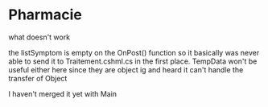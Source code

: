 # Pharmacie
 
what doesn't work

the listSymptom is empty on the OnPost() function so it basically was never able to send it to Traitement.cshml.cs in the first place. TempData won't be useful either here since they are object ig and heard it can't handle the transfer of Object

I haven't merged it yet with Main
